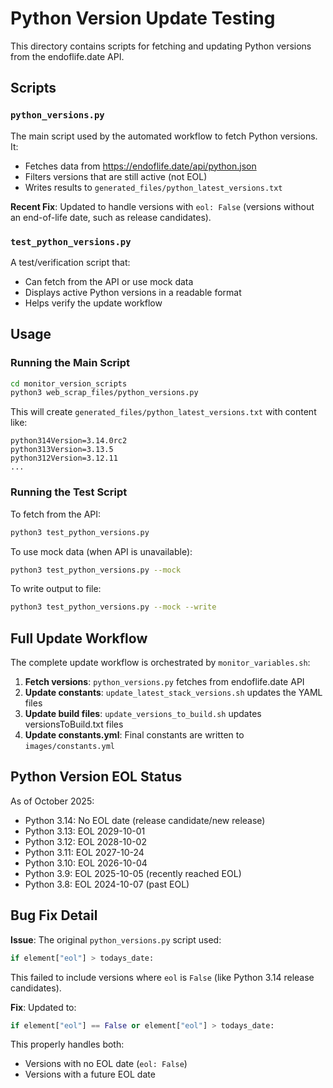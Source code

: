# Python Version Update Testing

This directory contains scripts for fetching and updating Python versions from the endoflife.date API.

## Scripts

### `python_versions.py`
The main script used by the automated workflow to fetch Python versions. It:
- Fetches data from https://endoflife.date/api/python.json
- Filters versions that are still active (not EOL)
- Writes results to `generated_files/python_latest_versions.txt`

**Recent Fix**: Updated to handle versions with `eol: False` (versions without an end-of-life date, such as release candidates).

### `test_python_versions.py`
A test/verification script that:
- Can fetch from the API or use mock data
- Displays active Python versions in a readable format
- Helps verify the update workflow

## Usage

### Running the Main Script
```bash
cd monitor_version_scripts
python3 web_scrap_files/python_versions.py
```

This will create `generated_files/python_latest_versions.txt` with content like:
```
python314Version=3.14.0rc2
python313Version=3.13.5
python312Version=3.12.11
...
```

### Running the Test Script

To fetch from the API:
```bash
python3 test_python_versions.py
```

To use mock data (when API is unavailable):
```bash
python3 test_python_versions.py --mock
```

To write output to file:
```bash
python3 test_python_versions.py --mock --write
```

## Full Update Workflow

The complete update workflow is orchestrated by `monitor_variables.sh`:

1. **Fetch versions**: `python_versions.py` fetches from endoflife.date API
2. **Update constants**: `update_latest_stack_versions.sh` updates the YAML files
3. **Update build files**: `update_versions_to_build.sh` updates versionsToBuild.txt files
4. **Update constants.yml**: Final constants are written to `images/constants.yml`

## Python Version EOL Status

As of October 2025:
- Python 3.14: No EOL date (release candidate/new release)
- Python 3.13: EOL 2029-10-01
- Python 3.12: EOL 2028-10-02  
- Python 3.11: EOL 2027-10-24
- Python 3.10: EOL 2026-10-04
- Python 3.9: EOL 2025-10-05 (recently reached EOL)
- Python 3.8: EOL 2024-10-07 (past EOL)

## Bug Fix Detail

**Issue**: The original `python_versions.py` script used:
```python
if element["eol"] > todays_date:
```

This failed to include versions where `eol` is `False` (like Python 3.14 release candidates).

**Fix**: Updated to:
```python
if element["eol"] == False or element["eol"] > todays_date:
```

This properly handles both:
- Versions with no EOL date (`eol: False`)
- Versions with a future EOL date
